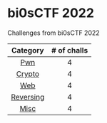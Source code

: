 # bi0sCTF 2022

Challenges from bi0sCTF 2022

|Category|# of challs|
|:-:|:-:|
|[Pwn](Pwn/)|4|
|[Crypto](Crypto/)|4|
|[Web](Web/)|4|
|[Reversing](Rev/)|4|
|[Misc](Misc/)|4|
